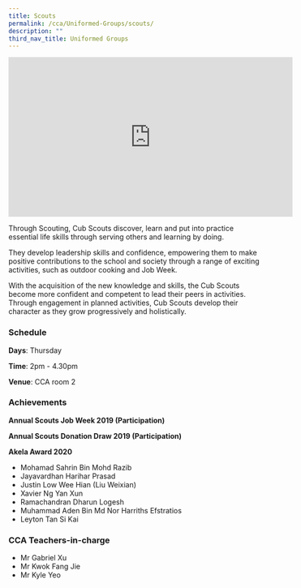 ```yaml
---
title: Scouts
permalink: /cca/Uniformed-Groups/scouts/
description: ""
third_nav_title: Uniformed Groups
---
```

<center><iframe width="560" height="315" src="https://www.youtube.com/embed/HDblGqQjZyM" title="Scouts" frameborder="0" allow="accelerometer; autoplay; clipboard-write; encrypted-media; gyroscope; picture-in-picture" allowfullscreen></iframe></center>

Through Scouting, Cub Scouts discover, learn and put into practice essential life skills through serving others and learning by doing.

They develop leadership skills and confidence, empowering them to make positive contributions to the school and society through a range of exciting activities, such as outdoor cooking and Job Week.

With the acquisition of the new knowledge and skills, the Cub Scouts become more confident and competent to lead their peers in activities. Through engagement in planned activities, Cub Scouts develop their character as they grow progressively and holistically.

  

### Schedule
**Days**: Thursday

**Time**: 2pm - 4.30pm

**Venue**: CCA room 2

  

### Achievements

**Annual Scouts Job Week 2019 (Participation)**

**Annual Scouts Donation Draw 2019 (Participation)**

**Akela Award 2020**
*   Mohamad Sahrin Bin Mohd Razib
*   Jayavardhan Harihar Prasad
*   Justin Low Wee Hian (Liu Weixian)
*   Xavier Ng Yan Xun
*   Ramachandran Dharun Logesh
*   Muhammad Aden Bin Md Nor Harriths Efstratios
*   Leyton Tan Si Kai

  

### CCA Teachers-in-charge

*   Mr Gabriel Xu
*   Mr Kwok Fang Jie
*   Mr Kyle Yeo